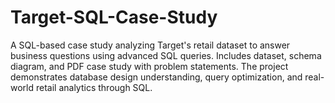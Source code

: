 # Target-SQL-Case-Study
A SQL-based case study analyzing Target's retail dataset to answer business questions using advanced SQL queries. Includes dataset, schema diagram, and PDF case study with problem statements. The project demonstrates database design understanding, query optimization, and real-world retail analytics through SQL.
